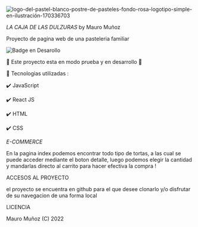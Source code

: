 

![logo-del-pastel-blanco-postre-de-pasteles-fondo-rosa-logotipo-simple-en-ilustración-170336703](https://user-images.githubusercontent.com/107274370/195998601-05e6a1a8-dbf8-4e06-95f2-756f1f449961.jpg)


<em> LA CAJA DE LAS DULZURAS </em> by Mauro Muñoz

Proyecto de pagina web de una pasteleria familiar

![Badge en Desarollo](https://img.shields.io/badge/STATUS-EN%20DESAROLLO-green)

:strawberry: Este proyecto esta en modo prueba y en desarrollo :strawberry:	

:pushpin: Tecnologias utilizadas : 

:heavy_check_mark: JavaScript 

:heavy_check_mark: React JS 

:heavy_check_mark: HTML 

:heavy_check_mark: CSS 

<em> E-COMMERCE </em>

En la pagina index podemos encontrar todo tipo de tortas, a las cual se puede acceder mediante el boton detalle, luego podemos elegir la cantidad y mandarlas directo al carrito para hacer efectiva la compra !

</em> ACCESOS AL PROYECTO </em> 

el proyecto se encuentra en github para el que desee clonarlo y/o disfrutar de su navegacion de una forma local 

</em> LICENCIA </em>

Mauro Muñoz (C) 2022

